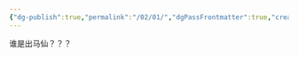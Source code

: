 ```yaml
---
{"dg-publish":true,"permalink":"/02/01/","dgPassFrontmatter":true,"created":"2024-11-30T18:05:50.904+08:00","updated":"2024-12-02T19:30:19.660+08:00"}
---
```


谁是出马仙？？？
 